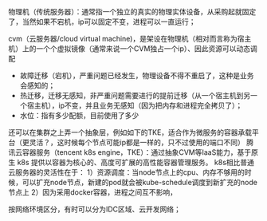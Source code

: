 物理机（传统服务器）：通常指一个独立的真实的物理实体设备，从采购起就固定了，当然如果不宕机，ip可以固定不变，进程可以一直运行；

cvm（云服务器/cloud virtual machine)，是架设在物理机（相对而言称为宿主机）上的一个个虚拟镜像（通常来说一个CVM独占一个ip）、因此资源可以动态调配
- 故障迁移（宕机），严重问题已经发生，物理设备不得不重启了，这种是业务会感知的；
- 热迁移，迁移无感知，非严重问题需要进行的提前迁移（从一个宿主机到另一个宿主机），ip不变，并且业务无感知（因为把内存和进程完全拷贝了）；
- 水位：指有多少配额，目前使用了多少

还可以在集群之上弄一个抽象层，例如如下的TKE，适合作为微服务的容器承载平台（更灵活？，这时候每个节点可能ip都是一样的，只不过使用的端口不同）
腾讯云容器服务（tencent k8s engine，TKE）：通过抽象CVM等IaaS能力，基于原生 k8s 提供以容器为核心的、高度可扩展的高性能容器管理服务。
k8s相比普通云服务器的灵活性在于：
1）资源调度：当node节点上的cpu、内存不够用的时候，可以扩充node节点，新建的pod就会被kube-schedule调度到新扩充的node节点上
2）因为采用docker容器，进程之间互不影响，


按网络环境区分，有时可以分为IDC区域、云开发网络；

